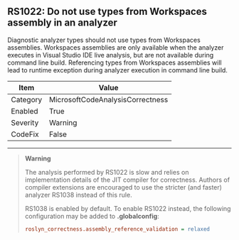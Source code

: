 ## RS1022: Do not use types from Workspaces assembly in an analyzer

Diagnostic analyzer types should not use types from Workspaces assemblies. Workspaces assemblies are only available when the analyzer executes in Visual Studio IDE live analysis, but are not available during command line build. Referencing types from Workspaces assemblies will lead to runtime exception during analyzer execution in command line build.

|Item|Value|
|-|-|
|Category|MicrosoftCodeAnalysisCorrectness|
|Enabled|True|
|Severity|Warning|
|CodeFix|False|
---

> **Warning**
>
> The analysis performed by RS1022 is slow and relies on implementation details of the JIT compiler for correctness.
> Authors of compiler extensions are encouraged to use the stricter (and faster) analyzer RS1038 instead of this rule.
>
> RS1038 is enabled by default. To enable RS1022 instead, the following configuration may be added to **.globalconfig**:
>
> ```ini
> roslyn_correctness.assembly_reference_validation = relaxed
> ```
